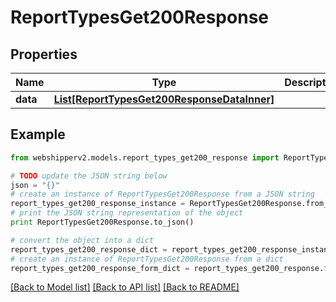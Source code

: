 # ReportTypesGet200Response


## Properties
Name | Type | Description | Notes
------------ | ------------- | ------------- | -------------
**data** | [**List[ReportTypesGet200ResponseDataInner]**](ReportTypesGet200ResponseDataInner.md) |  | [optional] 

## Example

```python
from webshipperv2.models.report_types_get200_response import ReportTypesGet200Response

# TODO update the JSON string below
json = "{}"
# create an instance of ReportTypesGet200Response from a JSON string
report_types_get200_response_instance = ReportTypesGet200Response.from_json(json)
# print the JSON string representation of the object
print ReportTypesGet200Response.to_json()

# convert the object into a dict
report_types_get200_response_dict = report_types_get200_response_instance.to_dict()
# create an instance of ReportTypesGet200Response from a dict
report_types_get200_response_form_dict = report_types_get200_response.from_dict(report_types_get200_response_dict)
```
[[Back to Model list]](../README.md#documentation-for-models) [[Back to API list]](../README.md#documentation-for-api-endpoints) [[Back to README]](../README.md)


